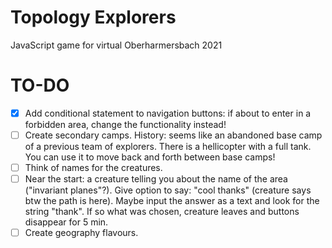 # Topology Explorers

JavaScript game for virtual Oberharmersbach 2021

# TO-DO

- [x] Add conditional statement to navigation buttons: if about to enter in a forbidden area, change the functionality instead!
- [ ] Create secondary camps. History: seems like an abandoned base camp of a previous team of explorers. There is a hellicopter with a full tank. You can use it to move back and forth between base camps!
- [ ] Think of names for the creatures.
- [ ] Near the start: a creature telling you about the name of the area ("invariant planes"?). Give option to say: "cool thanks" (creature says btw the path is here). Maybe input the answer as a text and look for the string "thank". If so what was chosen, creature leaves and buttons disappear for 5 min.
- [ ] Create geography flavours.
